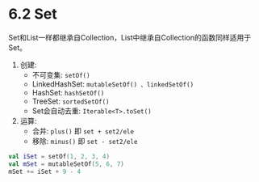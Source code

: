 # 6.2 Set

Set和List一样都继承自Collection，List中继承自Collection的函数同样适用于Set。

1. 创建: 
    - 不可变集: `setOf()`
    - LinkedHashSet: `mutableSetOf() 、linkedSetOf()`
    - HashSet: `hashSetOf()`
    - TreeSet: `sortedSetOf()`
    - Set会自动去重: `Iterable<T>.toSet()`
2. 运算: 
    - 合并: `plus()` 即 `set + set2/ele`
    - 移除: `minus()` 即 `set - set2/ele`

```kotlin
val iSet = setOf(1, 2, 3, 4)
val mSet = mutableSetOf(5, 6, 7)
mSet += iSet + 9 - 4
```
